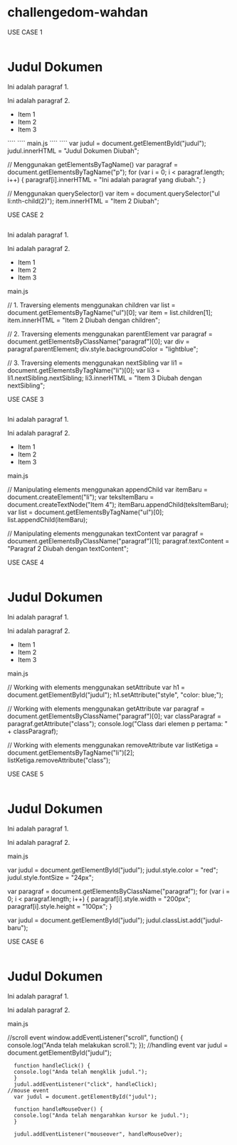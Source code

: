 # challengedom-wahdan
USE CASE 1
````
````
<h1 id="judul">Judul Dokumen</h1>
    <p class="paragraf">Ini adalah paragraf 1.</p>
    <p class="paragraf">Ini adalah paragraf 2.</p>
    <ul>
      <li>Item 1</li>
      <li>Item 2</li>
      <li>Item 3</li>
    </ul>
````
````
main.js
````
````
var judul = document.getElementById("judul");
judul.innerHTML = "Judul Dokumen Diubah";

// Menggunakan getElementsByTagName()
var paragraf = document.getElementsByTagName("p");
for (var i = 0; i < paragraf.length; i++) {
  paragraf[i].innerHTML = "Ini adalah paragraf yang diubah.";
}

// Menggunakan querySelector()
var item = document.querySelector("ul li:nth-child(2)");
item.innerHTML = "Item 2 Diubah";


USE CASE 2
````
````
<p class="paragraf">Ini adalah paragraf 1.</p>
    <p class="paragraf">Ini adalah paragraf 2.</p>
    <ul>
      <li>Item 1</li>
      <li>Item 2</li>
      <li>Item 3</li>
    </ul>

main.js

// 1. Traversing elements menggunakan children
  var list = document.getElementsByTagName("ul")[0];
  var item = list.children[1];
  item.innerHTML = "Item 2 Diubah dengan children";
  
// 2. Traversing elements menggunakan parentElement
  var paragraf = document.getElementsByClassName("paragraf")[0];
  var div = paragraf.parentElement;
  div.style.backgroundColor = "lightblue";
  
// 3. Traversing elements menggunakan nextSibling
  var li1 = document.getElementsByTagName("li")[0];
  var li3 = li1.nextSibling.nextSibling;
  li3.innerHTML = "Item 3 Diubah dengan nextSibling";

USE CASE 3

````
````
<p class="paragraf">Ini adalah paragraf 1.</p>
    <p class="paragraf">Ini adalah paragraf 2.</p>
    <ul>
      <li>Item 1</li>
      <li>Item 2</li>
      <li>Item 3</li>
    </ul>

main.js

// Manipulating elements menggunakan appendChild
    var itemBaru = document.createElement("li");
    var teksItemBaru = document.createTextNode("Item 4");
    itemBaru.appendChild(teksItemBaru);
    var list = document.getElementsByTagName("ul")[0];
    list.appendChild(itemBaru);

// Manipulating elements menggunakan textContent
    var paragraf = document.getElementsByClassName("paragraf")[1];
    paragraf.textContent = "Paragraf 2 Diubah dengan textContent";

USE CASE 4
````
````
<h1 id="judul">Judul Dokumen</h1>
    <p class="paragraf">Ini adalah paragraf 1.</p>
    <p class="paragraf">Ini adalah paragraf 2.</p>
    <ul>
      <li>Item 1</li>
      <li>Item 2</li>
      <li>Item 3</li>
    </ul>

main.js

// Working with elements menggunakan setAttribute
var h1 = document.getElementById("judul");
h1.setAttribute("style", "color: blue;");

// Working with elements menggunakan getAttribute
var paragraf = document.getElementsByClassName("paragraf")[0];
var classParagraf = paragraf.getAttribute("class");
console.log("Class dari elemen p pertama: " + classParagraf);

// Working with elements menggunakan removeAttribute
var listKetiga = document.getElementsByTagName("li")[2];
listKetiga.removeAttribute("class");
      
USE CASE 5
````
````
<h1 id="judul">Judul Dokumen</h1>
    <p class="paragraf">Ini adalah paragraf 1.</p>
    <p class="paragraf">Ini adalah paragraf 2.</p>

main.js

var judul = document.getElementById("judul");
judul.style.color = "red";
judul.style.fontSize = "24px";

var paragraf = document.getElementsByClassName("paragraf");
for (var i = 0; i < paragraf.length; i++) {
paragraf[i].style.width = "200px";
paragraf[i].style.height = "100px";
}

var judul = document.getElementById("judul");
judul.classList.add("judul-baru");

USE CASE 6
````
````
<h1 id="judul">Judul Dokumen</h1>
    <p class="paragraf">Ini adalah paragraf 1.</p>
    <p class="paragraf">Ini adalah paragraf 2.</p>

main.js

//scroll event
      window.addEventListener("scroll", function() {
      console.log("Anda telah melakukan scroll.");
      });
    //handling event
      var judul = document.getElementById("judul");

      function handleClick() {
      console.log("Anda telah mengklik judul.");
      }
      judul.addEventListener("click", handleClick);
    //mouse event
      var judul = document.getElementById("judul");

      function handleMouseOver() {
      console.log("Anda telah mengarahkan kursor ke judul.");
      }

      judul.addEventListener("mouseover", handleMouseOver);


